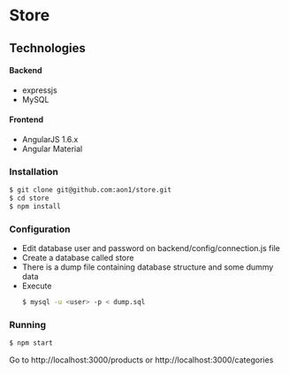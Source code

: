 # Store

## Technologies

#### Backend ####

- expressjs
- MySQL
    
#### Frontend ####
- AngularJS 1.6.x
- Angular Material

### Installation ###
```sh
$ git clone git@github.com:aon1/store.git
$ cd store
$ npm install
```

### Configuration ###

- Edit database user and password on backend/config/connection.js file
- Create a database called store
- There is a dump file containing database structure and some dummy data
- Execute
    ```sh
    $ mysql -u <user> -p < dump.sql
    ```
    
### Running ###

```sh
$ npm start
```

Go to http://localhost:3000/products or http://localhost:3000/categories